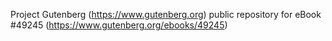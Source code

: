 Project Gutenberg (https://www.gutenberg.org) public repository for eBook #49245 (https://www.gutenberg.org/ebooks/49245)
